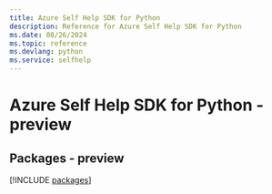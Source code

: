 ```yaml
---
title: Azure Self Help SDK for Python
description: Reference for Azure Self Help SDK for Python
ms.date: 08/26/2024
ms.topic: reference
ms.devlang: python
ms.service: selfhelp
---
```

# Azure Self Help SDK for Python - preview
## Packages - preview
[!INCLUDE [packages](self-help-index.md)]